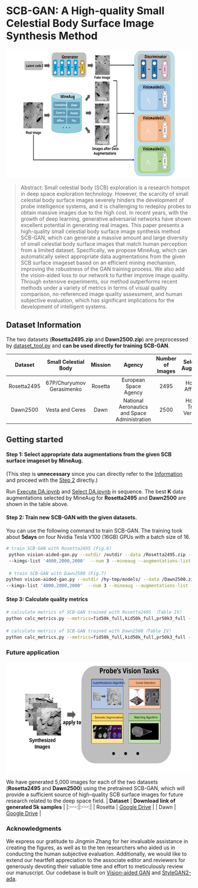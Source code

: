 # SCB-GAN: A High-quality Small Celestial Body Surface Image Synthesis Method
<p align="center">
<img src="./docs/network.svg" width="700px" height="350px" />
</p>

> Abstract: Small celestial body (SCB) exploration is a research hotspot in deep space exploration technology. However, the scarcity of small celestial body surface images severely hinders the development of probe intelligence systems, and it is challenging to redeploy probes to obtain massive images due to the high cost. In recent years, with the growth of deep learning, generative adversarial networks have shown excellent potential in generating real images. This paper presents a high-quality small celestial body surface image synthesis method SCB-GAN, which can generate a massive amount and large diversity of small celestial body surface images that match human perception from a limited dataset. Specifically, we propose MineAug, which can automatically select appropriate data augmentations from the given SCB surface imageset based on an efficient mining mechanism, improving the robustness of the GAN training process. We also add the vision-aided loss to our network to further improve image quality. Through extensive experiments, our method outperforms recent methods under a variety of metrics in terms of visual quality comparison, no-referenced image quality assessment, and human subjective evaluation, which has significant implications for the development of intelligent systems. 

## <a id="Dataset-Information">Dataset Information</a>

The two datasets (**Rosetta2495.zip** and **Dawn2500.zip**) are preprocessed by [dataset_tool.py](./dataset_tool.py) and **can be used directly for training SCB-GAN**. 

| **Dataset** | **Small Celestial Body** | **Mission** | **Agency** | **Number of Images** | **Selected Data Augmentations** | **Download Link** |
|:---:|:---:|:---:|:---:|:---:|:---:|:---:|
| Rosetta2495 | 67P/Churyumov Gerasimenko | Rosetta | European Space Agency | 2495 | Horizon Flip, Affine, Rotate | [Google Drive](https://drive.google.com/file/d/1osAMpxdzJiIgNbuepIsi-oBZAakf8gO6/view?usp=share_link) |
| Dawn2500 | Vesta and Ceres | Dawn | National Aeronautics and Space Administration | 2500 | Horizon Flip, Translation Vertical, Zoom in | [Google Drive](https://drive.google.com/file/d/1dOiFh2Qh9uumCpPvQPydpLKaN3F0zggr/view?usp=share_link) |



## Getting started

#### <a id="Step1">Step 1</a>: Select appropriate data augmentations from the given SCB surface imageset by MineAug.
(This step is **unnecessary** since you can directly refer to the [Information](#Dataset-Information) and proceed with the [Step 2](#Step2) directly.)

Run [Execute DA.ipynb](./Execute%20DA.ipynb) and [Select DA.ipynb](./Select%20DA.ipynb) in sequence.
The best **K** data augmentations selected by MineAug for **Rosetta2495** and **Dawn2500** are shown in the table above.

#### <a id="Step2">Step 2</a>: Train new SCB-GAN with the given datasets.

You can use the following command to train SCB-GAN. 
The training took about **5days** on four Nvidia Tesla V100 (16GB) GPUs with a batch size of 16.

```.bash
# train SCB-GAN with Rosetta2495 (Fig.6)
 python vision-aided-gan.py --outdir /outdir --data /Rosetta2495.zip --cfg paper256_2fmap  --aug ada --augpipe bgc --augcv ada --batch 16 --gpus 4 
 --kimgs-list '4000,2000,2000'  --num 3 --mineaug --augmentations-list 'HorizontalFlip,RandomAffine,Rotate'

 # train SCB-GAN with Dawn2500 (Fig.7)
python vision-aided-gan.py --outdir /hy-tmp/models/ --data /Dawn2500.zip --cfg paper256_2fmap  --aug ada --augpipe bgc --augcv ada --batch 16 --gpus 4 
--kimgs-list '4000,2000,2000'  --num 3 --mineaug --augmentations-list 'HorizontalFlip,Translation_y,Zoom_in'
```

#### <a id="Step3">Step 3</a>: Calculate quality metrics
```.bash
# calculate metrics of SCB-GAN trained with Rosetta2495 （Table IV）
python calc_metrics.py --metrics=fid50k_full,kid50k_full,pr50k3_full --data=/Rosetta2495.zip --network=/network-snapshot-best.pkl

# calculate metrics of SCB-GAN trained with Dawn2500（Table IV）
python calc_metrics.py --metrics=fid50k_full,kid50k_full,pr50k3_full --data=/Dawn2500.zip --network=/network-snapshot-best.pkl
```

### Future application

<p align="center">
<img src="./docs/application.svg" width="600px" height="300px" />
</p>

We have generated 5,000 images for each of the two datasets (**Rosetta2495** and **Dawn2500**) using the pretrained SCB-GAN, which will provide a sufficient source of high-quality SCB surface images for future research related to the deep space field.
| **Dataset** | **Download link of generated 5k samples** |
|:---:|:---:|
| Rosetta | [Google Drive](https://drive.google.com/file/d/1CrXfVsBXy2MmhmlmRlePbsCxVEirhXod/view?usp=share_link) |
| Dawn | [Google Drive](https://drive.google.com/file/d/1Pn3Q4GxUAIfK9Beef7kgV0CG_dreBdVs/view?usp=share_link) |

### Acknowledgments
We express our gratitude to Jingmin Zhang for her invaluable assistance in creating the figures, as well as to the ten researchers who aided us in conducting the human subjective evaluation. Additionally, we would like to extend our heartfelt appreciation to the associate editor and reviewers for generously devoting their valuable time and effort to meticulously review our manuscript. Our codebase is built on [Vision-aided GAN](https://github.com/nupurkmr9/vision-aided-gan) and [StyleGAN2-ada](https://github.com/NVlabs/stylegan2-ada-pytorch).
